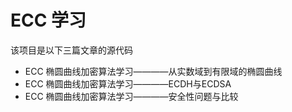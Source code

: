  # ECC 学习
 
 该项目是以下三篇文章的源代码
 
 - ECC 椭圆曲线加密算法学习————从实数域到有限域的椭圆曲线
 - ECC 椭圆曲线加密算法学习————ECDH与ECDSA
 - ECC 椭圆曲线加密算法学习————安全性问题与比较

 